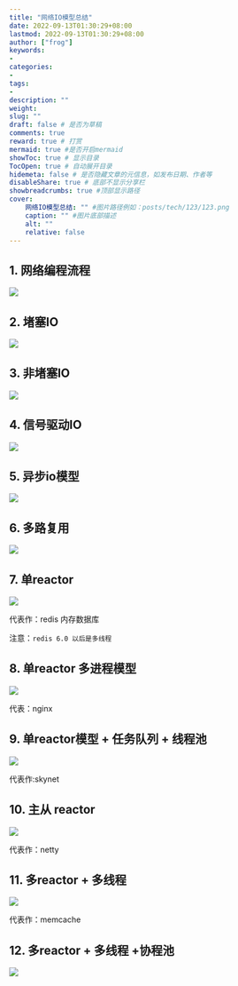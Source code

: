 ```yaml
---
title: "网络IO模型总结"
date: 2022-09-13T01:30:29+08:00
lastmod: 2022-09-13T01:30:29+08:00
author: ["frog"]
keywords:
-
categories:
-
tags:
-
description: ""
weight:
slug: ""
draft: false # 是否为草稿
comments: true
reward: true # 打赏
mermaid: true #是否开启mermaid
showToc: true # 显示目录
TocOpen: true # 自动展开目录
hidemeta: false # 是否隐藏文章的元信息，如发布日期、作者等
disableShare: true # 底部不显示分享栏
showbreadcrumbs: true #顶部显示路径
cover:
    网络IO模型总结: "" #图片路径例如：posts/tech/123/123.png
    caption: "" #图片底部描述
    alt: ""
    relative: false
---
```


## 1. 网络编程流程

![](https://raw.githubusercontent.com/frog-game/typora-notes/main/%E8%AE%A1%E7%AE%97%E6%9C%BA%E5%9F%BA%E7%A1%80%E7%9F%A5%E8%AF%86/%E7%BD%91%E7%BB%9C/image/%E7%BD%91%E7%BB%9CIO%E6%A8%A1%E5%9E%8B%E6%80%BB%E7%BB%93.assets/image-20220912104923737.png)

## 2. 堵塞IO

![](https://raw.githubusercontent.com/frog-game/typora-notes/main/%E8%AE%A1%E7%AE%97%E6%9C%BA%E5%9F%BA%E7%A1%80%E7%9F%A5%E8%AF%86/%E7%BD%91%E7%BB%9C/image/%E7%BD%91%E7%BB%9CIO%E6%A8%A1%E5%9E%8B%E6%80%BB%E7%BB%93.assets//image-20220912141757964.png)

## 3. 非堵塞IO

![](https://raw.githubusercontent.com/frog-game/typora-notes/main/%E8%AE%A1%E7%AE%97%E6%9C%BA%E5%9F%BA%E7%A1%80%E7%9F%A5%E8%AF%86/%E7%BD%91%E7%BB%9C/image/%E7%BD%91%E7%BB%9CIO%E6%A8%A1%E5%9E%8B%E6%80%BB%E7%BB%93.assets/image-20220912141809146.png)

## 4. 信号驱动IO

![](https://raw.githubusercontent.com/frog-game/typora-notes/main/%E8%AE%A1%E7%AE%97%E6%9C%BA%E5%9F%BA%E7%A1%80%E7%9F%A5%E8%AF%86/%E7%BD%91%E7%BB%9C/image/%E7%BD%91%E7%BB%9CIO%E6%A8%A1%E5%9E%8B%E6%80%BB%E7%BB%93.assets/image-20220912142709884.png)

## 5. 异步io模型

![](https://raw.githubusercontent.com/frog-game/typora-notes/main/%E8%AE%A1%E7%AE%97%E6%9C%BA%E5%9F%BA%E7%A1%80%E7%9F%A5%E8%AF%86/%E7%BD%91%E7%BB%9C/image/%E7%BD%91%E7%BB%9CIO%E6%A8%A1%E5%9E%8B%E6%80%BB%E7%BB%93.assets/image-20220912143406827.png)

## 6. 多路复用

![](https://raw.githubusercontent.com/frog-game/typora-notes/main/%E8%AE%A1%E7%AE%97%E6%9C%BA%E5%9F%BA%E7%A1%80%E7%9F%A5%E8%AF%86/%E7%BD%91%E7%BB%9C/image/%E7%BD%91%E7%BB%9CIO%E6%A8%A1%E5%9E%8B%E6%80%BB%E7%BB%93.assets/image-20220912141923315.png)

## 7. 单reactor

![](https://raw.githubusercontent.com/frog-game/typora-notes/main/%E8%AE%A1%E7%AE%97%E6%9C%BA%E5%9F%BA%E7%A1%80%E7%9F%A5%E8%AF%86/%E7%BD%91%E7%BB%9C/image/%E7%BD%91%E7%BB%9CIO%E6%A8%A1%E5%9E%8B%E6%80%BB%E7%BB%93.assets/image-20220912115933887.png)

代表作：redis 内存数据库

注意：`redis 6.0 以后是多线程`

## 8. 单reactor 多进程模型

![](https://raw.githubusercontent.com/frog-game/typora-notes/main/%E8%AE%A1%E7%AE%97%E6%9C%BA%E5%9F%BA%E7%A1%80%E7%9F%A5%E8%AF%86/%E7%BD%91%E7%BB%9C/image/%E7%BD%91%E7%BB%9CIO%E6%A8%A1%E5%9E%8B%E6%80%BB%E7%BB%93.assets/image-20220912133954912.png)

代表：nginx

## 9. 单reactor模型 + 任务队列 + 线程池

![](https://raw.githubusercontent.com/frog-game/typora-notes/main/%E8%AE%A1%E7%AE%97%E6%9C%BA%E5%9F%BA%E7%A1%80%E7%9F%A5%E8%AF%86/%E7%BD%91%E7%BB%9C/image/%E7%BD%91%E7%BB%9CIO%E6%A8%A1%E5%9E%8B%E6%80%BB%E7%BB%93.assets/image-20220912103644712.png)

代表作:skynet

## 10. 主从 reactor

![](https://raw.githubusercontent.com/frog-game/typora-notes/main/%E8%AE%A1%E7%AE%97%E6%9C%BA%E5%9F%BA%E7%A1%80%E7%9F%A5%E8%AF%86/%E7%BD%91%E7%BB%9C/image/%E7%BD%91%E7%BB%9CIO%E6%A8%A1%E5%9E%8B%E6%80%BB%E7%BB%93.assets/image-20220912125034816.png)

代表作：netty

## 11. 多reactor + 多线程

![](https://raw.githubusercontent.com/frog-game/typora-notes/main/%E8%AE%A1%E7%AE%97%E6%9C%BA%E5%9F%BA%E7%A1%80%E7%9F%A5%E8%AF%86/%E7%BD%91%E7%BB%9C/image/%E7%BD%91%E7%BB%9CIO%E6%A8%A1%E5%9E%8B%E6%80%BB%E7%BB%93.assets/image-20220912140325111.png)

代表作：memcache

## 12. 多reactor + 多线程 +协程池

![](https://raw.githubusercontent.com/frog-game/typora-notes/main/%E8%AE%A1%E7%AE%97%E6%9C%BA%E5%9F%BA%E7%A1%80%E7%9F%A5%E8%AF%86/%E7%BD%91%E7%BB%9C/image/%E7%BD%91%E7%BB%9CIO%E6%A8%A1%E5%9E%8B%E6%80%BB%E7%BB%93.assets/image-20220912104016515.png)



